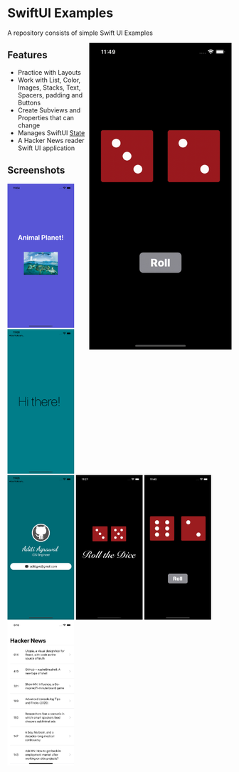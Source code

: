# SwiftUI Examples

A repository consists of simple Swift UI Examples

<img src="/Documentation/dice.gif" alt="App Quick View" width="320" height="690" align="right">

## Features

- Practice with Layouts
- Work with List, Color, Images, Stacks, Text, Spacers, padding and Buttons
- Create Subviews and Properties that can change
- Manages SwiftUI [State](https://developer.apple.com/documentation/swiftui/state)
- A Hacker News reader Swift UI application


## Screenshots

<p float="left"> 
<img src="/Documentation/image_0.png" width="150">
<img src="/Documentation/image_1.png" width="150">
<img src="/Documentation/image_2.png" width="150">
<img src="/Documentation/image_3.png" width="150">
<img src="/Documentation/image_4.png" width="150">
<img src="/Documentation/image_5.png" width="150">
</p>

